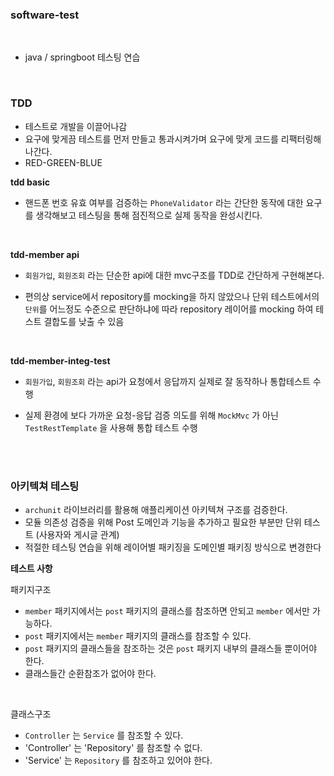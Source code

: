 


### software-test

<br>

- java / springboot 테스팅 연습


<br>

### TDD

- 테스트로 개발을 이끌어나감
- 요구에 맞게끔 테스트를 먼저 만들고 통과시켜가며 요구에 맞게 코드를 리팩터링해나간다.
- RED-GREEN-BLUE

**tdd basic**

- 핸드폰 번호 유효 여부를 검증하는 `PhoneValidator` 라는 간단한 동작에 대한 요구를 생각해보고 테스팅을 통해 점진적으로 실제 동작을 완성시킨다.

<br>

**tdd-member api**

- `회원가입`, `회원조회` 라는 단순한 api에 대한 mvc구조를 TDD로 간단하게 구현해본다.

- 편의상 service에서 repository를 mocking을 하지 않았으나 단위 테스트에서의 `단위`를 어느정도 수준으로 판단하냐에 따라 repository 레이어를 mocking 하여 테스트 결합도를 낮출 수 있음

<br>

**tdd-member-integ-test**

- `회원가입`, `회원조회` 라는 api가 요청에서 응답까지 실제로 잘 동작하나 통합테스트 수행

- 실제 환경에 보다 가까운 요청-응답 검증 의도를 위해 `MockMvc` 가 아닌 `TestRestTemplate` 을 사용해 통합 테스트 수행

<br>

<br>

### 아키텍쳐 테스팅

- `archunit` 라이브러리를 활용해 애플리케이션 아키텍쳐 구조를 검증한다.
- 모듈 의존성 검증을 위해 Post 도메인과 기능을 추가하고 필요한 부분만 단위 테스트 (사용자와 게시글 관계)
- 적절한 테스팅 연습을 위해 레이어별 패키징을 도메인별 패키징 방식으로 변경한다

**테스트 사항**

패키지구조

- `member` 패키지에서는 `post` 패키지의 클래스를 참조하면 안되고 `member` 에서만 가능하다.
- `post` 패키지에서는 `member` 패키지의 클래스를 참조할 수 있다.
- `post` 패키지의 클래스들을 참조하는 것은 `post` 패키지 내부의 클래스들 뿐이어야 한다.
- 클래스들간 순환참조가 없어야 한다.

<br>

클래스구조

- `Controller` 는 `Service` 를 참조할 수 있다.
- 'Controller' 는 'Repository' 를 참조할 수 없다.
- 'Service' 는 `Repository` 를 참조하고 있어야 한다.
